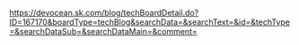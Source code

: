 

https://devocean.sk.com/blog/techBoardDetail.do?ID=167170&boardType=techBlog&searchData=&searchText=&id=&techType=&searchDataSub=&searchDataMain=&comment=
